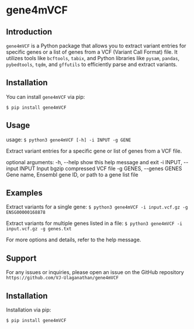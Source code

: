 # gene4mVCF

## Introduction
`gene4mVCF` is a Python package that allows you to extract variant entries for specific genes or a list of genes from a VCF (Variant Call Format) file. It utilizes tools like `bcftools`, `tabix`, and Python libraries like `pysam`, `pandas`, `pybedtools`, `tqdm`, and `gffutils` to efficiently parse and extract variants.

## Installation

You can install `gene4mVCF` via pip:

`$ pip install gene4mVCF`

## Usage
usage: `$ python3 gene4mVCF [-h] -i INPUT -g GENE`

Extract variant entries for a specific gene or list of genes from a VCF file.

optional arguments:
  -h, --help            show this help message and exit
  -i INPUT, --input INPUT
                        Input bgzip compressed VCF file
  -g GENES, --genes GENES
                        Gene name, Ensembl gene ID, or path to a gene list file

## Examples
Extract variants for a single gene:
`$ python3 gene4mVCF -i input.vcf.gz -g ENSG00000168878`

Extract variants for multiple genes listed in a file:
`$ python3 gene4mVCF -i input.vcf.gz -g genes.txt`

For more options and details, refer to the help message.

## Support
For any issues or inquiries, please open an issue on the GitHub repository `https://github.com/VJ-Ulaganathan/gene4mVCF` 


## Installation

Installation via pip:

`$ pip install gene4mVCF`



